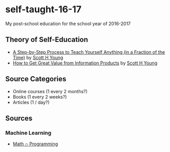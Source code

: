 # self-taught-16-17
My post-school education for the school year of 2016-2017

## Theory of Self-Education

- [A Step-by-Step Process to Teach Yourself Anything (in a Fraction of the Time)](https://www.scotthyoung.com/blog/2013/05/10/learn-anything-in-less-time/) by [Scott H Young](https://www.scotthyoung.com/blog/)
- [How to Get Great Value from Information Products](https://www.scotthyoung.com/blog/2016/02/23/buying-info-products/) by [Scott H Young](https://www.scotthyoung.com/blog/)

## Source Categories

- Online courses (1 every 2 months?)
- Books (1 every 2 weeks?)
- Articles (1 / day?)

## Sources

### Machine Learning

- [Math ∩ Programming](http://jeremykun.com/?utm_source=hackernewsletter&utm_medium=email&utm_term=fav)
